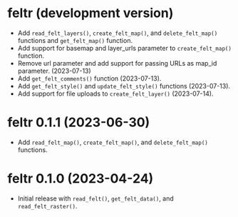 # feltr (development version)

* Add `read_felt_layers()`, `create_felt_map()`, and `delete_felt_map()` functions and `get_felt_map()` function.
* Add support for basemap and layer_urls parameter to `create_felt_map()` function.
* Remove url parameter and add support for passing URLs as map_id parameter. (2023-07-13)
* Add `get_felt_comments()` function (2023-07-13).
* Add `get_felt_style()` and `update_felt_style()` functions (2023-07-13).
* Add support for file uploads to `create_felt_layer()` (2023-07-14).

# feltr 0.1.1 (2023-06-30)

* Add `read_felt_map()`, `create_felt_map()`, and `delete_felt_map()` functions.

# feltr 0.1.0 (2023-04-24)

* Initial release with `read_felt()`, `get_felt_data()`, and `read_felt_raster()`.
